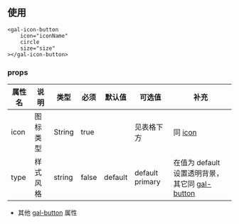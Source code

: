 ## 使用

```
<gal-icon-button
	icon="iconName"
	circle
	size="size"
></gal-icon-button>
```

### props

| 属性名 | 说明     | 类型   | 必须  | 默认值  | 可选值          | 补充                                                                  |
| ------ | -------- | ------ | ----- | ------- | --------------- | --------------------------------------------------------------------- |
| icon   | 图标类型 | String | true  |         | 见表格下方      | 同 [icon](./icon.md)                                                  |
| type   | 样式风格 | string | false | default | default primary | 在值为 default 设置透明背景，其它同 [gal-button](../button/button.md) |

-   其他 [gal-button](../button/button.md) 属性
